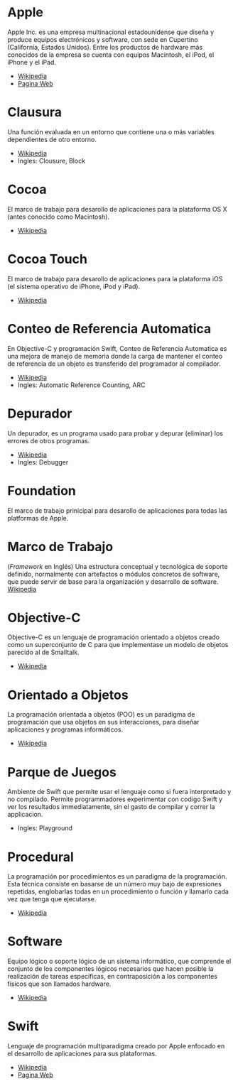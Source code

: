 # Apple
Apple Inc. es una empresa multinacional estadounidense que diseña y produce equipos electrónicos y software, con sede en Cupertino (California, Estados Unidos). Entre los productos de hardware más conocidos de la empresa se cuenta con equipos Macintosh, el iPod, el iPhone y el iPad.

- [Wikipedia](https://es.wikipedia.org/wiki/Apple)
- [Pagina Web](www.appple.com)

# Clausura
Una función evaluada en un entorno que contiene una o más variables dependientes de otro entorno.

- [Wikipedia](https://es.wikipedia.org/wiki/Clausura_(informática))
- Ingles: Clousure, Block

# Cocoa
El marco de trabajo para desarollo de aplicaciones para la plataforma OS X (antes conocido como Macintosh).

- [Wikipedia](https://es.wikipedia.org/wiki/Cocoa_(informática))

# Cocoa Touch
El marco de trabajo para desarollo de aplicaciones para la plataforma iOS (el sistema operativo de iPhone, iPod y iPad).

- [Wikipedia](https://es.wikipedia.org/wiki/Cocoa_Touch)

# Conteo de Referencia Automatica
En Objective-C y programación Swift, Conteo de Referencia Automatica es una mejora de manejo de memoria donde la carga de mantener el conteo de referencia de un objeto es transferido del programador al compilador.

- [Wikipedia](https://es.wikipedia.org/wiki/Contabilidad_de_Referencia_Automatica)
- Ingles: Automatic Reference Counting, ARC

# Depurador
Un depurador, es un programa usado para probar y depurar (eliminar) los errores de otros programas.

- [Wikipedia](https://es.wikipedia.org/wiki/Depurador)
- Ingles: Debugger

# Foundation
El marco de trabajo prinicipal para desarollo de aplicaciones para todas las platformas de Apple.


# Marco de Trabajo
(*Framework* en Inglés) Una estructura conceptual y tecnológica de soporte definido, normalmente con artefactos o módulos concretos de software, que puede servir de base para la organización y desarrollo de software. [Wikipedia](https://es.wikipedia.org/wiki/Framework)

# Objective-C
Objective-C es un lenguaje de programación orientado a objetos creado como un superconjunto de C para que implementase un modelo de objetos parecido al de Smalltalk.

- [Wikipedia](https://es.wikipedia.org/wiki/Objective-C)

# Orientado a Objetos
La programación orientada a objetos (POO) es un paradigma de programación que usa objetos en sus interacciones, para diseñar aplicaciones y programas informáticos.

- [Wikipedia](https://es.wikipedia.org/wiki/Programación_orientada_a_objetos)

# Parque de Juegos
Ambiente de Swift que permite usar el lenguaje como si fuera interpretado y no compilado. Permite programmadores experimentar con codigo Swift y ver los resultados immediatamente, sin el gasto de compilar y correr la applicacion.

- Ingles: Playground

# Procedural
La programación por procedimientos es un paradigma de la programación. Esta técnica consiste en basarse de un número muy bajo de expresiones repetidas, englobarlas todas en un procedimiento o función y llamarlo cada vez que tenga que ejecutarse.

- [Wikipedia](https://es.wikipedia.org/wiki/Programación_por_procedimientos)

# Software
Equipo lógico o soporte lógico de un sistema informático, que comprende el conjunto de los componentes lógicos necesarios que hacen posible la realización de tareas específicas, en contraposición a los componentes físicos que son llamados hardware.

- [Wikipedia](https://es.wikipedia.org/wiki/Software)

# Swift
Lenguaje de programación multiparadigma creado por Apple enfocado en el desarrollo de aplicaciones para sus plataformas.

- [Wikipedia](https://es.wikipedia.org/wiki/Swift_(lenguaje_de_programación))
- [Pagina Web](www.swift.org)

